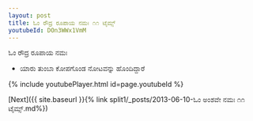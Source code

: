 ```yaml
---
layout: post
title: ಓಂ ರೌದ್ರ ರೂಪಾಯ ನಮಃ ೧೧ ಟೈಮ್ಸ್
youtubeId: DOn3WWx1VmM
---
```

 
 
 ಓಂ ರೌದ್ರ ರೂಪಾಯ ನಮಃ  
 
 -  ಯಾರು ತುಂಬಾ ಕೋಪಗೊಂಡ ನೋಟವನ್ನು ಹೊಂದಿದ್ದಾರೆ 
 
  
 
  
 
 
 
 
 
 


{% include youtubePlayer.html id=page.youtubeId %}
 
[Next]({{ site.baseurl }}{% link  split1/_posts/2013-06-10-ಓಂ ಅಂಶವೇ ನಮಃ ೧೧ ಟೈಮ್ಸ್.md%})
 

